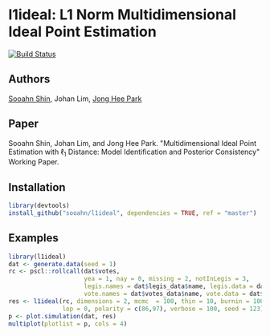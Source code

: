 # l1ideal: L1 Norm Multidimensional Ideal Point Estimation
[![Build Status](https://travis-ci.com/sooahnshin/l1ideal.svg?token=yMJkyPKby9ixFy1a4BPp&branch=master)](https://travis-ci.com/sooahnshin/l1ideal)

## Authors
[Sooahn Shin](http://sooahnshin.com/), Johan Lim, [Jong Hee Park](http://jhp.snu.ac.kr/)

## Paper
Sooahn Shin, Johan Lim, and Jong Hee Park. "Multidimensional Ideal Point Estimation with $\ell_1$ Distance: Model Identification and Posterior Consistency" Working Paper.

## Installation

``` r
library(devtools)
install_github("sooahn/l1ideal", dependencies = TRUE, ref = "master")
```

## Examples
``` r
library(l1ideal)
dat <- generate.data(seed = 1)
rc <- pscl::rollcall(dat$votes,
                     yea = 1, nay = 0, missing = 2, notInLegis = 3,
                     legis.names = dat$legis_data$name, legis.data = dat$legis_data,
                     vote.names = dat$votes_data$name, vote.data = dat$votes_data)
res <- l1ideal(rc, dimensions = 2, mcmc  = 100, thin = 10, burnin = 100, minvotes = 20,
               lop = 0, polarity = c(86,97), verbose = 100, seed = 123)
p <- plot.simulation(dat, res)
multiplot(plotlist = p, cols = 4)
```
